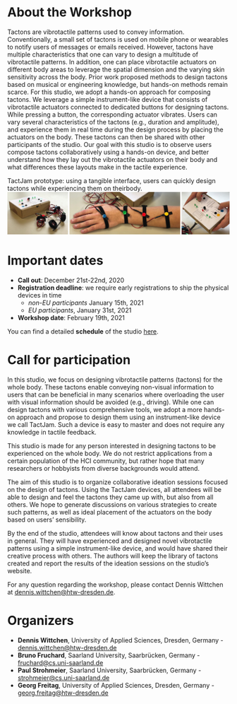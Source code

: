 # About the Workshop

Tactons are vibrotactile patterns used to convey information. Conventionally, a small set of tactons is used on mobile phone or wearables to notify users of messages or emails received. However, tactons have multiple characteristics that one can vary to design a multitude of vibrotactile patterns. In addition, one can place vibrotactile actuators on different body areas to leverage the spatial dimension and the varying skin sensitivity across the body. Prior work proposed methods to design tactons based on musical or engineering knowledge, but hands-on methods remain scarce. For this studio, we adopt a hands-on approach for composing tactons. We leverage a simple instrument-like device that consists of vibrotactile actuators connected to dedicated buttons for designing tactons. While pressing a button, the corresponding actuator vibrates. Users can vary several characteristics of the tactons (e.g., duration and amplitude), and experience them in real time during the design process by placing the actuators on the body. These tactons can then be shared with other participants of the studio. Our goal with this studio is to observe users compose tactons collaboratively using a hands-on device, and better understand how they lay out the vibrotactile actuators on their body and what differences these layouts make in the tactile experience.

TactJam prototype: using a tangible interface, users can quickly design tactons while experiencing them on theirbody. ![TactJam prototype](img/teaser_2.jpg)


# Important dates

- __Call out__: December 21st-22nd, 2020
- __Registration deadline__: we require early registrations to ship the physical devices in time
  - _non-EU participants_ January 15th, 2021
  - _EU participants_, January 31st, 2021 
- __Workshop date__: February 19th, 2021

You can find a detailed __schedule__ of the studio [here](studioSchedule).

# Call for participation

In this studio, we focus on designing vibrotactile patterns (tactons) for the whole body. These tactons enable conveying non-visual information to users that can be beneficial in many scenarios where overloading the user with visual information should be avoided (e.g., driving). While one can design tactons with various comprehensive tools, we adopt a more hands-on approach and propose to design them using an instrument-like device we call TactJam. Such a device is easy to master and does not require any knowledge in tactile feedback.

This studio is made for any person interested in designing tactons to be experienced on the whole body. We do not restrict applications from a certain population of the HCI community, but rather hope that many researchers or hobbyists from diverse backgrounds would attend.

The aim of this studio is to organize collaborative ideation sessions focused on the design of tactons. Using the TactJam devices, all attendees will be able to design and feel the tactons they came up with, but also from all others. We hope to generate discussions on various strategies to create such patterns, as well as ideal placement of the actuators on the body based on users’ sensibility.

By the end of the studio, attendees will know about tactons and their uses in general. They will have experienced and designed novel vibrotactile patterns using a simple instrument-like device, and would have shared their creative process with others. The authors will keep the library of tactons created and report the results of the ideation sessions on the studio’s website.

For any question regarding the workshop, please contact Dennis Wittchen at [dennis.wittchen@htw-dresden.de](mailto:dennis.wittchen@htw-dresden.de).

# Organizers
- __Dennis Wittchen__, University of Applied Sciences, Dresden, Germany - [dennis.wittchen@htw-dresden.de](mailto:dennis.wittchen@htw-dresden.de)
- __Bruno Fruchard__, Saarland University, Saarbrücken, Germany - [fruchard@cs.uni-saarland.de](mailto:fruchard@cs.uni-saarland.de)
- __Paul Strohmeier__, Saarland University, Saarbrücken, Germany - [strohmeier@cs.uni-saarland.de](mailto:strohmeier@cs.uni-saarland.de)
- __Georg Freitag__, University of Applied Sciences, Dresden, Germany - [georg.freitag@htw-dresden.de](mailto:georg.freitag@htw-dresden.de)
